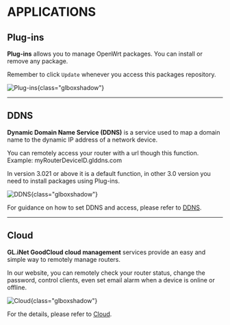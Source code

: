 # APPLICATIONS

## Plug-ins

**Plug-ins** allows you to manage OpenWrt packages. You can install or remove any package. 

Remember to click `Update` whenever you access this packages repository.

![Plug-ins](https://static.gl-inet.com/docs/en/3/setup/microuter-n300/applications/plug-ins_n300.png){class="glboxshadow"}

---

## DDNS

**Dynamic Domain Name Service (DDNS)** is a service used to map a domain name to the dynamic IP address of a network device. 

You can remotely access your router with a url though this function. Example: myRouterDeviceID.glddns.com

In version 3.021 or above it is a default function, in other 3.0 version you need to install packages using Plug-ins.

![DDNS](https://static.gl-inet.com/docs/en/3/setup/microuter-n300/applications/ddns.jpg){class="glboxshadow"}

For guidance on how to set DDNS and access, please refer to [DDNS](../../../tutorials/ddns/).

---

## Cloud

**GL.iNet GoodCloud cloud management** services provide an easy and simple way to remotely manage routers. 

In our website, you can remotely check your router status, change the password, control clients, even set email alarm when a device is online or offline.

![Cloud](https://static.gl-inet.com/docs/en/3/setup/microuter-n300/applications/cloud.png){class="glboxshadow"}

For the details, please refer to [Cloud](../../../tutorials/cloud/).
